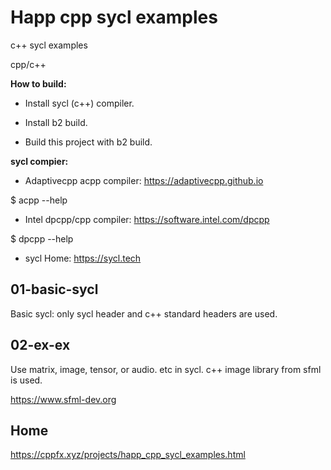 Happ cpp sycl examples
================================================================================

c++ sycl examples

cpp/c++

**How to build:**

+ Install sycl (c++) compiler.

+ Install b2 build.

+ Build this project with b2 build.

**sycl compier:**

+ Adaptivecpp acpp compiler: https://adaptivecpp.github.io

$ acpp --help

+ Intel dpcpp/cpp compiler: https://software.intel.com/dpcpp

$ dpcpp --help

+ sycl Home: https://sycl.tech

01-basic-sycl
--------------------------------------------------

Basic sycl: only sycl header and c++ standard headers are used.

02-ex-ex
--------------------------------------------------

Use matrix, image, tensor, or audio. etc in sycl. c++ image library from sfml is used.

https://www.sfml-dev.org

Home
--------------------------------------------------

https://cppfx.xyz/projects/happ_cpp_sycl_examples.html




